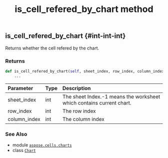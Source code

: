 ﻿---
title: is_cell_refered_by_chart method
second_title: Aspose.Cells for Python via .NET API References
description: 
type: docs
weight: 70
url: /aspose.cells.charts/chart/is_cell_refered_by_chart/
is_root: false
---

## is_cell_refered_by_chart {#int-int-int}

Returns whether the cell refered by the chart.


### Returns 





```python
def is_cell_refered_by_chart(self, sheet_index, row_index, column_index):
    ...
```


| Parameter | Type | Description |
| :- | :- | :- |
| sheet_index | int | The sheet Index.-1 means the worksheet which contains current chart. |
| row_index | int | The row index |
| column_index | int | The column index |



### See Also
* module [`aspose.cells.charts`](../../)
* class [`Chart`](/cells/python-net/aspose.cells.charts/chart)
